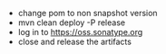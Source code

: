 * change pom to non snapshot version
* mvn clean deploy -P release
* log in to https://oss.sonatype.org
* close and release the artifacts

